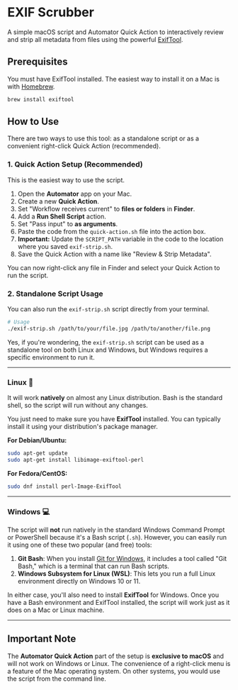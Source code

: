 # EXIF Scrubber

A simple macOS script and Automator Quick Action to interactively review and strip all metadata from files using the powerful [ExifTool](https://exiftool.org/).

## Prerequisites

You must have ExifTool installed. The easiest way to install it on a Mac is with [Homebrew](https://brew.sh/).

```sh
brew install exiftool
```

## How to Use

There are two ways to use this tool: as a standalone script or as a convenient right-click Quick Action (recommended).

### 1. Quick Action Setup (Recommended)

This is the easiest way to use the script.

1.  Open the **Automator** app on your Mac.
2.  Create a new **Quick Action**.
3.  Set "Workflow receives current" to **files or folders** in **Finder**.
4.  Add a **Run Shell Script** action.
5.  Set "Pass input" to **as arguments**.
6.  Paste the code from the `quick-action.sh` file into the action box.
7.  **Important:** Update the `SCRIPT_PATH` variable in the code to the location where you saved `exif-strip.sh`.
8.  Save the Quick Action with a name like "Review & Strip Metadata".

You can now right-click any file in Finder and select your Quick Action to run the script.

### 2. Standalone Script Usage

You can also run the `exif-strip.sh` script directly from your terminal.

```sh
# Usage
./exif-strip.sh /path/to/your/file.jpg /path/to/another/file.png
```


Yes, if you're wondering, the `exif-strip.sh` script can be used as a standalone tool on both Linux and Windows, but Windows requires a specific environment to run it.

-----

### Linux 🐧

It will work **natively** on almost any Linux distribution. Bash is the standard shell, so the script will run without any changes.

You just need to make sure you have **ExifTool** installed. You can typically install it using your distribution's package manager.

**For Debian/Ubuntu:**

```sh
sudo apt-get update
sudo apt-get install libimage-exiftool-perl
```

**For Fedora/CentOS:**

```sh
sudo dnf install perl-Image-ExifTool
```

-----

### Windows 💻

The script will **not** run natively in the standard Windows Command Prompt or PowerShell because it's a Bash script (`.sh`). However, you can easily run it using one of these two popular (and free) tools:

1.  **Git Bash**: When you install [Git for Windows](https://git-scm.com/download/win), it includes a tool called "Git Bash," which is a terminal that can run Bash scripts.
2.  **Windows Subsystem for Linux (WSL)**: This lets you run a full Linux environment directly on Windows 10 or 11.

In either case, you'll also need to install **ExifTool** for Windows. Once you have a Bash environment and ExifTool installed, the script will work just as it does on a Mac or Linux machine.

-----

## **Important Note**

The **Automator Quick Action** part of the setup is **exclusive to macOS** and will not work on Windows or Linux. The convenience of a right-click menu is a feature of the Mac operating system. On other systems, you would use the script from the command line.
